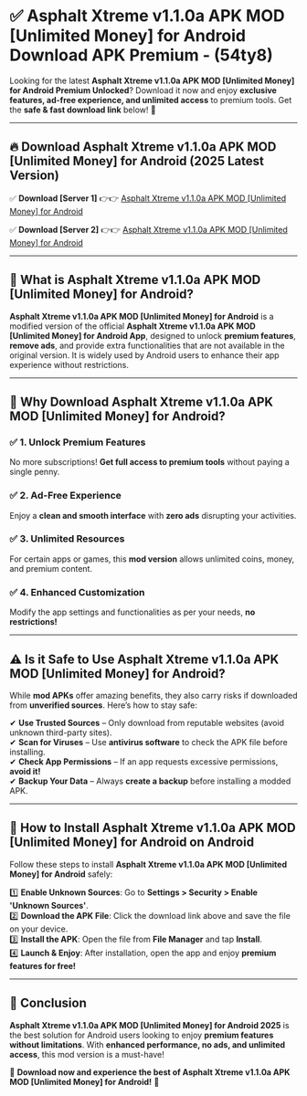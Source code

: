 
# ✅ Asphalt Xtreme v1.1.0a APK   MOD [Unlimited Money] for Android Download APK Premium -  (54ty8) 

Looking for the latest **Asphalt Xtreme v1.1.0a APK   MOD [Unlimited Money] for Android Premium Unlocked**? Download it now and enjoy **exclusive features, ad-free experience, and unlimited access** to premium tools. Get the **safe & fast download link** below! 🚀

---

## 🔥 Download Asphalt Xtreme v1.1.0a APK   MOD [Unlimited Money] for Android (2025 Latest Version)

✅ **Download [Server 1]** 👉👉 [Asphalt Xtreme v1.1.0a APK   MOD [Unlimited Money] for Android ](https://apkcomod.com?title=Asphalt_Xtreme_v1.1.0a_APK___MOD_[Unlimited_Money]_for_Android)  

✅ **Download [Server 2]** 👉👉 [Asphalt Xtreme v1.1.0a APK   MOD [Unlimited Money] for Android ](https://apkcomod.com?title=Asphalt_Xtreme_v1.1.0a_APK___MOD_[Unlimited_Money]_for_Android)  


---

## 📌 What is Asphalt Xtreme v1.1.0a APK   MOD [Unlimited Money] for Android?

**Asphalt Xtreme v1.1.0a APK   MOD [Unlimited Money] for Android** is a modified version of the official **Asphalt Xtreme v1.1.0a APK   MOD [Unlimited Money] for Android App**, designed to unlock **premium features**, **remove ads**, and provide extra functionalities that are not available in the original version. It is widely used by Android users to enhance their app experience without restrictions.

---

## 🌟 Why Download Asphalt Xtreme v1.1.0a APK   MOD [Unlimited Money] for Android?

### ✅ 1. Unlock Premium Features
No more subscriptions! **Get full access to premium tools** without paying a single penny.

### ✅ 2. Ad-Free Experience
Enjoy a **clean and smooth interface** with **zero ads** disrupting your activities.

### ✅ 3. Unlimited Resources
For certain apps or games, this **mod version** allows unlimited coins, money, and premium content.

### ✅ 4. Enhanced Customization
Modify the app settings and functionalities as per your needs, **no restrictions!**

---

## ⚠️ Is it Safe to Use Asphalt Xtreme v1.1.0a APK   MOD [Unlimited Money] for Android?

While **mod APKs** offer amazing benefits, they also carry risks if downloaded from **unverified sources**. Here’s how to stay safe:

✔ **Use Trusted Sources** – Only download from reputable websites (avoid unknown third-party sites).  
✔ **Scan for Viruses** – Use **antivirus software** to check the APK file before installing.  
✔ **Check App Permissions** – If an app requests excessive permissions, **avoid it!**  
✔ **Backup Your Data** – Always **create a backup** before installing a modded APK.

---

## 📲 How to Install Asphalt Xtreme v1.1.0a APK   MOD [Unlimited Money] for Android on Android

Follow these steps to install **Asphalt Xtreme v1.1.0a APK   MOD [Unlimited Money] for Android** safely:

1️⃣ **Enable Unknown Sources**: Go to **Settings > Security > Enable 'Unknown Sources'**.  
2️⃣ **Download the APK File**: Click the download link above and save the file on your device.  
3️⃣ **Install the APK**: Open the file from **File Manager** and tap **Install**.  
4️⃣ **Launch & Enjoy**: After installation, open the app and enjoy **premium features for free!**

---

## 🚀 Conclusion

**Asphalt Xtreme v1.1.0a APK   MOD [Unlimited Money] for Android 2025** is the best solution for Android users looking to enjoy **premium features without limitations**. With **enhanced performance, no ads, and unlimited access**, this mod version is a must-have!

🔻 **Download now and experience the best of Asphalt Xtreme v1.1.0a APK   MOD [Unlimited Money] for Android!** 🔻

